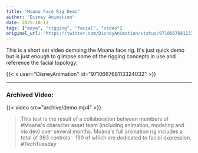 ```yaml
---
title: "Moana Face Rig Demo"
author: "Disney Animation"
date: 2025-10-13
tags: ["maya", "rigging", "facial", "video"]
original_url: "https://twitter.com/DisneyAnimation/status/971066768113324032"
---
```


This is a short set video demoing the Moana face rig. It's just quick demo but is just enough to glimpse some of the rigging concepts in use and reference the facial topology.
<!--more-->
{{< x user="DisneyAnimation" id="971066768113324032" >}}

---
### Archived Video:
{{< video src="archive/demo.mp4" >}}
> This test is the result of a collaboration between members of #Moana's character asset team (including animation, modeling and vis dev) over several months. Moana's full animation rig includes a total of 363 controls - 190 of which are dedicated to facial expression. #TechTuesday

